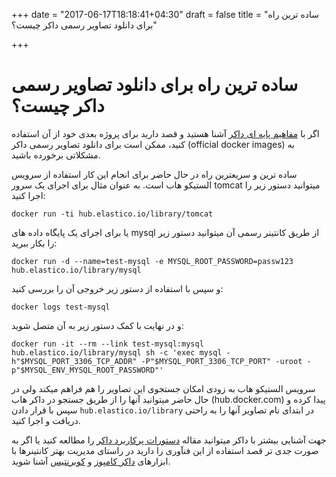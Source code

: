 +++
date = "2017-06-17T18:18:41+04:30"
draft = false
title = "ساده ترین راه برای دانلود تصاویر رسمی داکر چیست؟"

+++


ساده ترین راه برای دانلود تصاویر رسمی داکر چیست؟
===

اگر با [مفاهیم پایه ای داکر](http://elastico.io/blog/docker-basic-concepts.html) آشنا هستید و قصد دارید برای پروژه بعدی خود از آن استفاده کنید، ممکن است برای دانلود تصاویر رسمی داکر (official docker images) به مشکلاتی برخورده باشید.  

ساده ترین و سریعترین راه در حال حاضر برای انجام این کار استفاده از سرویس الستیکو هاب است. به عنوان مثال برای اجرای یک سرور tomcat میتوانید دستور زیر را اجرا کنید:

```
docker run -ti hub.elastico.io/library/tomcat
```

یا برای اجرای یک پایگاه داده های mysql از طریق کانتینر رسمی آن میتوانید دستور زیر را بکار ببرید:

```
docker run -d --name=test-mysql -e MYSQL_ROOT_PASSWORD=passw123 hub.elastico.io/library/mysql
```
و سپس با استفاده از دستور زیر خروجی آن را بررسی کنید:

```
docker logs test-mysql
```

و در نهایت با کمک دستور زیر به آن متصل شوید:

```
docker run -it --rm --link test-mysql:mysql hub.elastico.io/library/mysql sh -c 'exec mysql -h"$MYSQL_PORT_3306_TCP_ADDR" -P"$MYSQL_PORT_3306_TCP_PORT" -uroot -p"$MYSQL_ENV_MYSQL_ROOT_PASSWORD"'
```

سرویس الستیکو هاب به زودی امکان جستجوی این تصاویر را هم فراهم میکند ولی در حال حاضر میتوانید آنها را از طریق جستجو در داکر هاب (hub.docker.com) پیدا کرده و سپس با قرار دادن `hub.elastico.io/library` در ابتدای نام تصاویر آنها را به راحتی دریافت و اجرا کنید.

جهت آشنایی بیشتر با داکر میتوانید مقاله [دستورات پرکاربرد داکر](http://elastico.io/blog/useful-docker-commands.html) را مطالعه کنید یا اگر به صورت جدی تر قصد استفاده از این فنآوری را دارید در راستای مدیریت بهتر کانتینرها با ابزارهای [داکر کامپوز](http://elastico.io/blog/docker-compose-intro-part1.html) و [کوبرنتیس](http://elastico.io/blog/what-is-kubernetes-why-need-it.html) آشنا شوید.
